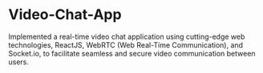 # Video-Chat-App
Implemented a real-time video chat application using cutting-edge web technologies, ReactJS, WebRTC (Web Real-Time Communication), and Socket.io, to facilitate seamless and secure video communication between users.
